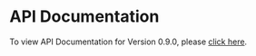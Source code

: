 # API Documentation
To view API Documentation for Version 0.9.0, please [click here](https://rawgit.com/appson/identity-public/master/v0.9.0/APISpecification/content/index.htm).
